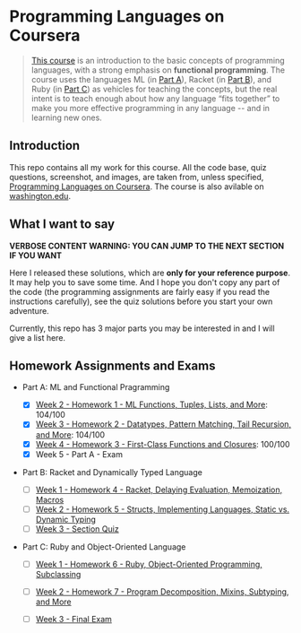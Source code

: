 # Programming Languages on Coursera

> [This course](https://www.coursera.org/learn/programming-languages) is an introduction to the basic concepts of programming languages, with a strong emphasis on **functional programming**. The course uses the languages ML (in [Part A](https://www.coursera.org/learn/programming-languages)), Racket (in [Part B](https://www.coursera.org/learn/programming-languages-part-b)), and Ruby (in [Part C](https://www.coursera.org/learn/programming-languages-part-c)) as vehicles for teaching the concepts, but the real intent is to teach enough about how any language “fits together” to make you more effective programming in any language -- and in learning new ones.



## Introduction

This repo contains all my work for this course. All the code base, quiz questions, screenshot, and images, are taken from, unless specified, [Programming Languages on Coursera](https://www.coursera.org/learn/programming-languages). The course is also avilable on [washington.edu](https://courses.cs.washington.edu/courses/cse341/16sp/).

## What I want to say

**VERBOSE CONTENT WARNING: YOU CAN JUMP TO THE NEXT SECTION IF YOU WANT**

Here I released these solutions, which are **only for your reference purpose**. It may help you to save some time. And I hope you don't copy any part of the code (the programming assignments are fairly easy if you read the instructions carefully), see the quiz solutions before you start your own adventure. 

Currently, this repo has 3 major parts you may be interested in and I will give a list here.

## Homework Assignments and Exams

- Part A: ML and Functional Pragramming

  - [x] [Week 2 - Homework 1 - ML Functions, Tuples, Lists, and More](./hw1/): 104/100
  - [x] [Week 3 -  Homework 2 - Datatypes, Pattern Matching, Tail Recursion, and More](./hw2/): 104/100
  - [x] [Week 4 -  Homework 3 - First-Class Functions and Closures](./hw3/): 100/100
   - [x] Week 5 -  Part A - Exam
 
- Part B: Racket and Dynamically Typed Language

  - [ ] [Week 1 - Homework 4 - Racket, Delaying Evaluation, Memoization, Macros]()
  - [ ] [Week 2 - Homework 5 - Structs, Implementing Languages, Static vs. Dynamic Typing]()
  - [ ] [Week 3 - Section Quiz]()

- Part C: Ruby and Object-Oriented Language

  - [ ] [Week 1 - Homework 6 - Ruby, Object-Oriented Programming, Subclassing]()
  - [ ] [Week 2 - Homework 7 - Program Decomposition, Mixins, Subtyping, and More]()
  - [ ] [Week 3 - Final Exam]()

